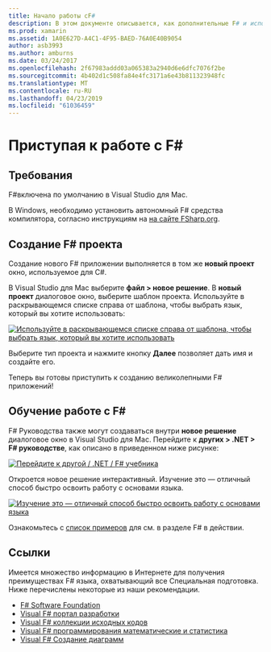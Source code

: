 ```yaml
---
title: Начало работы сF#
description: В этом документе описывается, как дополнительные F# и использовать его для создания приложений Xamarin с Visual Studio 2019 и Visual Studio для Mac.
ms.prod: xamarin
ms.assetid: 1A0E627D-A4C1-4F95-BAED-76A0E40B9054
author: asb3993
ms.author: amburns
ms.date: 03/24/2017
ms.openlocfilehash: 2f67983addd03a065383a2940d6e6dfc7076f2be
ms.sourcegitcommit: 4b402d1c508fa84e4fc3171a6e43b811323948fc
ms.translationtype: MT
ms.contentlocale: ru-RU
ms.lasthandoff: 04/23/2019
ms.locfileid: "61036459"
---
```

# <a name="getting-started-with-f35"></a>Приступая к работе с F&#35;

## <a name="requirements"></a>Требования

F#включена по умолчанию в Visual Studio для Mac.

В Windows, необходимо установить автономный F# средства компилятора, согласно инструкциям на [на сайте FSharp.org](http://fsharp.org/use/windows/).

## <a name="creating-an-f35-project"></a>Создание F&#35; проекта

Создание нового F# приложении выполняется в том же **новый проект** окно, используемое для C#.

В Visual Studio для Mac выберите **файл > новое решение**. В **новый проект** диалоговое окно, выберите шаблон проекта. Используйте в раскрывающемся списке справа от шаблона, чтобы выбрать язык, который вы хотите использовать:

 [![](overview-images/choosefsharp.png "Используйте в раскрывающемся списке справа от шаблона, чтобы выбрать язык, который вы хотите использовать")](overview-images/choosefsharp.png#lightbox)

Выберите тип проекта и нажмите кнопку **Далее** позволяет дать имя и создайте его.


Теперь вы готовы приступить к созданию великолепными F# приложений!

## <a name="learning-to-use-f35"></a>Обучение работе с F&#35;

F# Руководства также могут создаваться внутри **новое решение** диалоговое окно в Visual Studio для Mac. Перейдите к **других > .NET > F# руководстве**, как описано в приведенном ниже рисунке:

 [![](overview-images/fsharptutorial.png "Перейдите к другой / .NET / F# учебника")](overview-images/fsharptutorial.png#lightbox)

Откроется новое решение интерактивный. Изучение это — отличный способ быстро освоить работу с основами языка.

 [![](overview-images/newtutorial-sml.png "Изучение это — отличный способ быстро освоить работу с основами языка")](overview-images/newtutorial.png#lightbox)

Ознакомьтесь с [список примеров](~/cross-platform/platform/fsharp/samples.md) для см. в разделе F# в действии.

## <a name="references"></a>Ссылки

Имеется множество информацию в Интернете для получения преимуществах F# языка, охватывающий все Специальная подготовка. Ниже перечислены некоторые из наши рекомендации.

-  [F# Software Foundation](http://fsharp.org)
-  [Visual F# портал разработки](http://go.microsoft.com/fwlink/?LinkID=234174)
-  [Visual F# коллекции исходных кодов](http://go.microsoft.com/fwlink/?LinkID=124614)
-  [Visual F# программирования математические и статистика](http://go.microsoft.com/fwlink/?LinkId=235173)
-  [Visual F# Создание диаграмм](http://go.microsoft.com/fwlink/?LinkId=235176)

